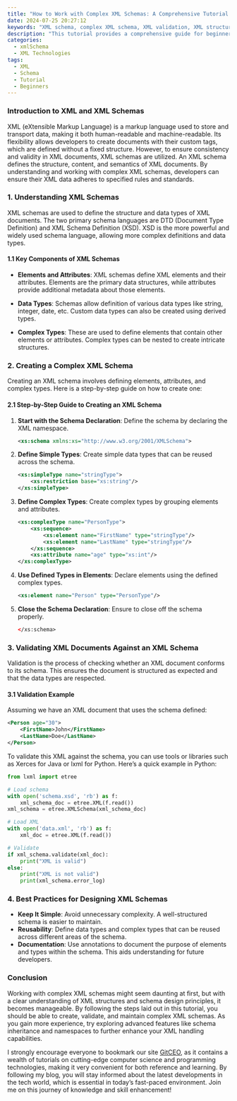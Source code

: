 ```yaml
---
title: "How to Work with Complex XML Schemas: A Comprehensive Tutorial for Beginners"
date: 2024-07-25 20:27:12
keywords: "XML schema, complex XML schema, XML validation, XML structure, beginner guide"
description: "This tutorial provides a comprehensive guide for beginners on how to work with complex XML schemas. It covers the fundamentals of XML and XML schemas, detailed instructions on creating and validating complex schemas, and practical examples to help you grasp these concepts effectively. You will learn about the structure of XML documents, different types of XML schemas, and best practices for designing and implementing these schemas to ensure data integrity and consistency. By the end of this tutorial, you will have a solid foundation in handling complex XML schemas with confidence."
categories:
  - xmlSchema
  - XML Technologies
tags:
  - XML
  - Schema
  - Tutorial
  - Beginners
---
```


### Introduction to XML and XML Schemas

XML (eXtensible Markup Language) is a markup language used to store and transport data, making it both human-readable and machine-readable. Its flexibility allows developers to create documents with their custom tags, which are defined without a fixed structure. However, to ensure consistency and validity in XML documents, XML schemas are utilized. An XML schema defines the structure, content, and semantics of XML documents. By understanding and working with complex XML schemas, developers can ensure their XML data adheres to specified rules and standards.

<!-- more -->

### 1. Understanding XML Schemas

XML schemas are used to define the structure and data types of XML documents. The two primary schema languages are DTD (Document Type Definition) and XML Schema Definition (XSD). XSD is the more powerful and widely used schema language, allowing more complex definitions and data types.

#### 1.1 Key Components of XML Schemas

- **Elements and Attributes**: XML schemas define XML elements and their attributes. Elements are the primary data structures, while attributes provide additional metadata about those elements.
  
- **Data Types**: Schemas allow definition of various data types like string, integer, date, etc. Custom data types can also be created using derived types.

- **Complex Types**: These are used to define elements that contain other elements or attributes. Complex types can be nested to create intricate structures.

### 2. Creating a Complex XML Schema

Creating an XML schema involves defining elements, attributes, and complex types. Here is a step-by-step guide on how to create one:

#### 2.1 Step-by-Step Guide to Creating an XML Schema

1. **Start with the Schema Declaration**:
   Define the schema by declaring the XML namespace.

   ```xml
   <xs:schema xmlns:xs="http://www.w3.org/2001/XMLSchema">
   ```

2. **Define Simple Types**:
   Create simple data types that can be reused across the schema.

   ```xml
   <xs:simpleType name="stringType">
       <xs:restriction base="xs:string"/>
   </xs:simpleType>
   ```

3. **Define Complex Types**:
   Create complex types by grouping elements and attributes.

   ```xml
   <xs:complexType name="PersonType">
       <xs:sequence>
           <xs:element name="FirstName" type="stringType"/>
           <xs:element name="LastName" type="stringType"/>
       </xs:sequence>
       <xs:attribute name="age" type="xs:int"/>
   </xs:complexType>
   ```

4. **Use Defined Types in Elements**:
   Declare elements using the defined complex types.

   ```xml
   <xs:element name="Person" type="PersonType"/>
   ```

5. **Close the Schema Declaration**:
   Ensure to close off the schema properly.

   ```xml
   </xs:schema>
   ```

### 3. Validating XML Documents Against an XML Schema

Validation is the process of checking whether an XML document conforms to its schema. This ensures the document is structured as expected and that the data types are respected.

#### 3.1 Validation Example

Assuming we have an XML document that uses the schema defined:

```xml
<Person age="30">
    <FirstName>John</FirstName>
    <LastName>Doe</LastName>
</Person>
```

To validate this XML against the schema, you can use tools or libraries such as Xerces for Java or lxml for Python. Here’s a quick example in Python:

```python
from lxml import etree

# Load schema
with open('schema.xsd', 'rb') as f:
    xml_schema_doc = etree.XML(f.read())
xml_schema = etree.XMLSchema(xml_schema_doc)

# Load XML
with open('data.xml', 'rb') as f:
    xml_doc = etree.XML(f.read())

# Validate
if xml_schema.validate(xml_doc):
    print("XML is valid")
else:
    print("XML is not valid")
    print(xml_schema.error_log)
```

### 4. Best Practices for Designing XML Schemas

- **Keep It Simple**: Avoid unnecessary complexity. A well-structured schema is easier to maintain.
- **Reusability**: Define data types and complex types that can be reused across different areas of the schema.
- **Documentation**: Use annotations to document the purpose of elements and types within the schema. This aids understanding for future developers.
  
### Conclusion

Working with complex XML schemas might seem daunting at first, but with a clear understanding of XML structures and schema design principles, it becomes manageable. By following the steps laid out in this tutorial, you should be able to create, validate, and maintain complex XML schemas. As you gain more experience, try exploring advanced features like schema inheritance and namespaces to further enhance your XML handling capabilities.

I strongly encourage everyone to bookmark our site [GitCEO](https://gitceo.com), as it contains a wealth of tutorials on cutting-edge computer science and programming technologies, making it very convenient for both reference and learning. By following my blog, you will stay informed about the latest developments in the tech world, which is essential in today’s fast-paced environment. Join me on this journey of knowledge and skill enhancement!